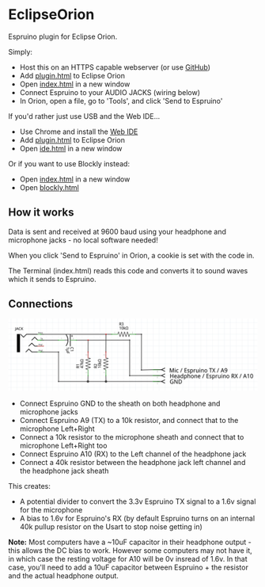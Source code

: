EclipseOrion
===========


Espruino plugin for Eclipse Orion.

Simply:

* Host this on an HTTPS capable webserver (or use [GitHub](https://espruino.github.io/EspruinoOrion/))
* Add [plugin.html](https://espruino.github.io/EspruinoOrion/plugin.html) to Eclipse Orion
* Open [index.html](https://espruino.github.io/EspruinoOrion/index.html) in a new window
* Connect Espruino to your AUDIO JACKS (wiring below)
* In Orion, open a file, go to 'Tools', and click 'Send to Espruino'

If you'd rather just use USB and the Web IDE...

* Use Chrome and install the [Web IDE](http://github.com/espruino/EspruinoWebIDE)
* Add [plugin.html](https://espruino.github.io/EspruinoOrion/plugin.html) to Eclipse Orion
* Open [ide.html](https://espruino.github.io/EspruinoOrion/ide.html) in a new window

Or if you want to use Blockly instead:

* Open [index.html](https://espruino.github.io/EspruinoOrion/index.html) in a new window
* Open [blockly.html](https://espruino.github.io/EspruinoOrion/blockly.html) 

How it works
----------

Data is sent and received at 9600 baud using your headphone and microphone jacks - no local software needed!

When you click 'Send to Espruino' in Orion, a cookie is set with the code in.

The Terminal (index.html) reads this code and converts it to sound waves which it sends to Espruino.


Connections
----------

![Espruino Wiring](circuit.png)

* Connect Espruino GND to the sheath on both headphone and microphone jacks
* Connect Espruino A9 (TX) to a 10k resistor, and connect that to the microphone Left+Right
* Connect a 10k resistor to the microphone sheath and connect that to microphone Left+Right too
* Connect Espruino A10 (RX) to the Left channel of the headphone jack
* Connect a 40k resistor between the headphone jack left channel and the headphone jack sheath

This creates: 
* A potential divider to convert the 3.3v Espruino TX signal to a 1.6v signal for the microphone
* A bias to 1.6v for Espruino's RX (by default Espruino turns on an internal 40k pullup resistor on the Usart to stop noise getting in)

**Note:** Most computers have a ~10uF capacitor in their headphone output - this allows the DC bias to work. However some computers may not have it, in which case the resting voltage for A10 will be 0v insread of 1.6v. In that case, you'll need to add a 10uF capacitor between Espruino + the resistor and the actual headphone output.
